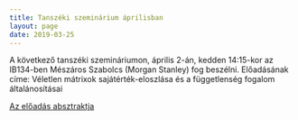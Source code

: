 ```yaml
---
title: Tanszéki szeminárium áprilisban
layout: page 
date: 2019-03-25
---
```


A következő  tanszéki szemináriumon, április  2-án, kedden 14:15-kor az IB134-ben Mészáros Szabolcs (Morgan Stanley) fog beszélni. Előadásának címe: Véletlen mátrixok sajátérték-eloszlása és a függetlenség fogalom általánosításai

[Az előadás absztraktja](meszaros_absztrakt.txt)